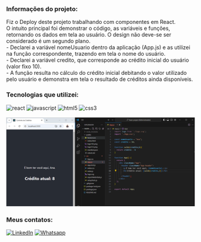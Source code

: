 ### Informações do projeto:
<p>Fiz o Deploy deste projeto trabalhando com componentes em React. <br>
O intuito principal foi demonstrar o código, as variáveis e funções, retornando os dados em tela ao usuário. O design não deve-se ser considerado é um segundo plano.<br>
- Declarei a variável nomeUsuario dentro da aplicação (App.js) e as utilizei na função correspondente, trazendo em tela o nome do usuário.<br>
- Declarei a variável credito, que corresponde ao crédito inicial do usuário (valor fixo 10). <br>
- A função resulta no cálculo do crédito inicial debitando o valor utilizado pelo usuário e demonstra em tela o resultado de créditos ainda disponíveis.

### Tecnologias que utilizei:
<div style="display: inline_block">
<img alt="react" src="https://img.shields.io/badge/React-20232A?style=for-the-badge&logo=react&logoColor=61DAFB">
<img alt="javascript" src="https://img.shields.io/badge/JavaScript-323330?style=for-the-badge&logo=javascript&logoColor=F7DF1E">
<img alt="html5" src="https://img.shields.io/badge/HTML5-E34F26?style=for-the-badge&logo=html5&logoColor=white">
<img alt="css3" src="https://img.shields.io/badge/CSS3-1572B6?style=for-the-badge&logo=css3&logoColor=white">
</div>
<br>
<img src="https://github.com/dev-bars/Return/blob/Master/React%20App%20JSX.PNG">

### Meus contatos:
[![LinkedIn](https://img.shields.io/badge/LinkedIn-0077B5?style=for-the-badge&logo=linkedin&logoColor=white)](https://www.linkedin.com/in/renanbars/) [![Whatsapp](https://img.shields.io/badge/WhatsApp-25D366?style=for-the-badge&logo=whatsapp&logoColor=white)](https://api.whatsapp.com/send/?phone=5519992817355&text&type=phone_number&app_absent=0)
<br><br>
